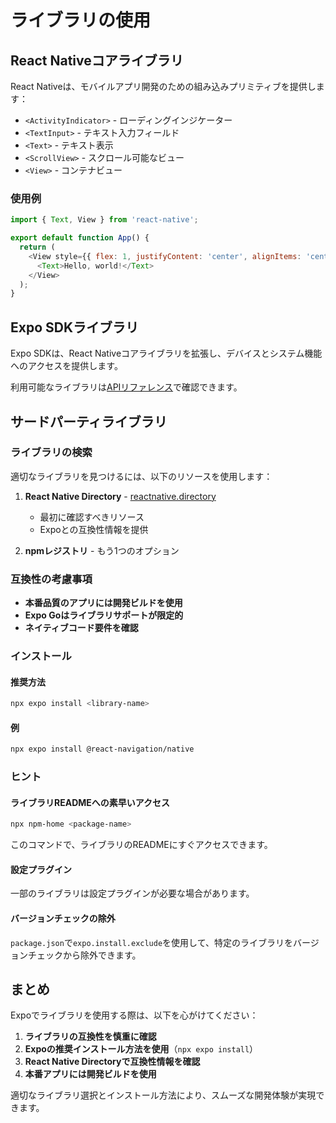 # ライブラリの使用

## React Nativeコアライブラリ

React Nativeは、モバイルアプリ開発のための組み込みプリミティブを提供します：

- `<ActivityIndicator>` - ローディングインジケーター
- `<TextInput>` - テキスト入力フィールド
- `<Text>` - テキスト表示
- `<ScrollView>` - スクロール可能なビュー
- `<View>` - コンテナビュー

### 使用例

```javascript
import { Text, View } from 'react-native';

export default function App() {
  return (
    <View style={{ flex: 1, justifyContent: 'center', alignItems: 'center' }}>
      <Text>Hello, world!</Text>
    </View>
  );
}
```

## Expo SDKライブラリ

Expo SDKは、React Nativeコアライブラリを拡張し、デバイスとシステム機能へのアクセスを提供します。

利用可能なライブラリは[APIリファレンス](/versions/latest)で確認できます。

## サードパーティライブラリ

### ライブラリの検索

適切なライブラリを見つけるには、以下のリソースを使用します：

1. **React Native Directory** - [reactnative.directory](https://reactnative.directory)
   - 最初に確認すべきリソース
   - Expoとの互換性情報を提供

2. **npmレジストリ** - もう1つのオプション

### 互換性の考慮事項

- **本番品質のアプリには開発ビルドを使用**
- **Expo Goはライブラリサポートが限定的**
- **ネイティブコード要件を確認**

### インストール

#### 推奨方法

```bash
npx expo install <library-name>
```

#### 例

```bash
npx expo install @react-navigation/native
```

### ヒント

#### ライブラリREADMEへの素早いアクセス

```bash
npx npm-home <package-name>
```

このコマンドで、ライブラリのREADMEにすぐアクセスできます。

#### 設定プラグイン

一部のライブラリは設定プラグインが必要な場合があります。

#### バージョンチェックの除外

`package.json`で`expo.install.exclude`を使用して、特定のライブラリをバージョンチェックから除外できます。

## まとめ

Expoでライブラリを使用する際は、以下を心がけてください：

1. **ライブラリの互換性を慎重に確認**
2. **Expoの推奨インストール方法を使用**（`npx expo install`）
3. **React Native Directoryで互換性情報を確認**
4. **本番アプリには開発ビルドを使用**

適切なライブラリ選択とインストール方法により、スムーズな開発体験が実現できます。
